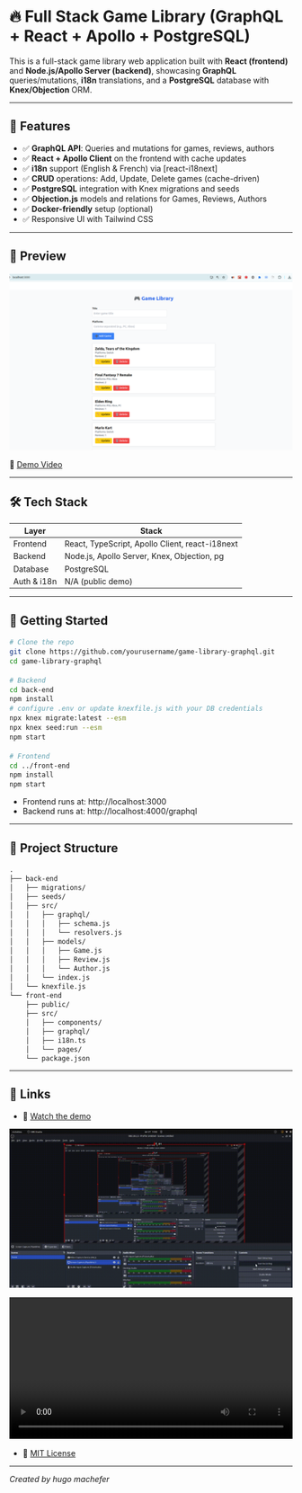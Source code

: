 # 🔥 Full Stack Game Library (GraphQL + React + Apollo + PostgreSQL)

This is a full-stack game library web application built with **React (frontend)** and **Node.js/Apollo Server (backend)**, showcasing **GraphQL** queries/mutations, **i18n** translations, and a **PostgreSQL** database with **Knex/Objection** ORM.

---

## 🔐 Features

- ✅ **GraphQL API**: Queries and mutations for games, reviews, authors  
- ✅ **React + Apollo Client** on the frontend with cache updates  
- ✅ **i18n** support (English & French) via [react-i18next]  
- ✅ **CRUD** operations: Add, Update, Delete games (cache-driven)  
- ✅ **PostgreSQL** integration with Knex migrations and seeds  
- ✅ **Objection.js** models and relations for Games, Reviews, Authors  
- ✅ **Docker-friendly** setup (optional)  
- ✅ Responsive UI with Tailwind CSS  

---

## 📸 Preview

![Game Library Preview](./front-end/public/preview.png)

🎥 [Demo Video](/demo.mp4)

---

## 🛠️ Tech Stack

| Layer     | Stack                                           |
|-----------|-------------------------------------------------|
| Frontend  | React, TypeScript, Apollo Client, react-i18next |
| Backend   | Node.js, Apollo Server, Knex, Objection, pg     |
| Database  | PostgreSQL                                      |
| Auth & i18n| N/A (public demo)                              |

---

## 🚀 Getting Started

```bash
# Clone the repo
git clone https://github.com/yourusername/game-library-graphql.git
cd game-library-graphql

# Backend
cd back-end
npm install
# configure .env or update knexfile.js with your DB credentials
npx knex migrate:latest --esm
npx knex seed:run --esm
npm start

# Frontend
cd ../front-end
npm install
npm start
```

- Frontend runs at: http://localhost:3000  
- Backend runs at: http://localhost:4000/graphql  

---

## 📝 Project Structure

```
.
├── back-end
│   ├── migrations/
│   ├── seeds/
│   ├── src/
│   │   ├── graphql/
│   │   │   ├── schema.js
│   │   │   └── resolvers.js
│   │   ├── models/
│   │   │   ├── Game.js
│   │   │   ├── Review.js
│   │   │   └── Author.js
│   │   └── index.js
│   └── knexfile.js
└── front-end
    ├── public/
    ├── src/
    │   ├── components/
    │   ├── graphql/
    │   ├── i18n.ts
    │   └── pages/
    └── package.json
```

---

## 🔗 Links

- 🎥 [Watch the demo](./demo.gif)

![Demo GIF](./demo.gif)

<video controls width="100%">
  <source src="./demo.mp4" type="video/mp4" />
  Your browser doesn’t support embedded video.
</video>

- 📄 [MIT License](./LICENSE)



---

*Created by hugo machefer*
